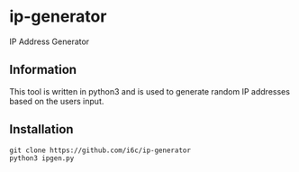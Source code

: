 # ip-generator
IP Address Generator

## Information
This tool is written in python3 and is used to generate random IP addresses based on the users input. 

## Installation
```
git clone https://github.com/i6c/ip-generator
python3 ipgen.py
```
